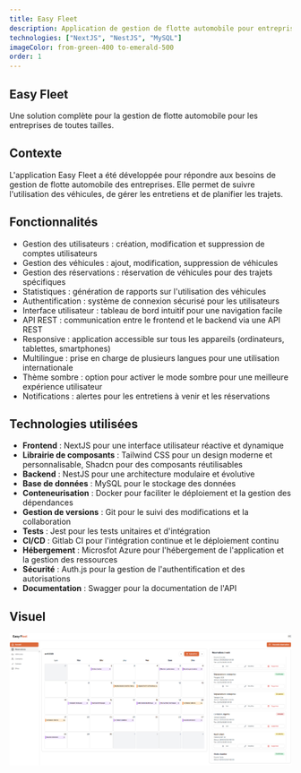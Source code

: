 ```yaml
---
title: Easy Fleet
description: Application de gestion de flotte automobile pour entreprises
technologies: ["NextJS", "NestJS", "MySQL"]
imageColor: from-green-400 to-emerald-500
order: 1
---
```


## Easy Fleet

Une solution complète pour la gestion de flotte automobile pour les entreprises de toutes tailles.

## Contexte

L'application Easy Fleet a été développée pour répondre aux besoins de gestion de flotte automobile des entreprises. Elle permet de suivre l'utilisation des véhicules, de gérer les entretiens et de planifier les trajets.

## Fonctionnalités

- Gestion des utilisateurs : création, modification et suppression de comptes utilisateurs
- Gestion des véhicules : ajout, modification, suppression de véhicules
- Gestion des réservations : réservation de véhicules pour des trajets spécifiques
- Statistiques : génération de rapports sur l'utilisation des véhicules
- Authentification : système de connexion sécurisé pour les utilisateurs
- Interface utilisateur : tableau de bord intuitif pour une navigation facile
- API REST : communication entre le frontend et le backend via une API REST
- Responsive : application accessible sur tous les appareils (ordinateurs, tablettes, smartphones)
- Multilingue : prise en charge de plusieurs langues pour une utilisation internationale
- Thème sombre : option pour activer le mode sombre pour une meilleure expérience utilisateur
- Notifications : alertes pour les entretiens à venir et les réservations

## Technologies utilisées

- **Frontend** : NextJS pour une interface utilisateur réactive et dynamique
- **Librairie de composants** : Tailwind CSS pour un design moderne et personnalisable, Shadcn pour des composants réutilisables
- **Backend** : NestJS pour une architecture modulaire et évolutive
- **Base de données** : MySQL pour le stockage des données
- **Conteneurisation** : Docker pour faciliter le déploiement et la gestion des dépendances
- **Gestion de versions** : Git pour le suivi des modifications et la collaboration
- **Tests** : Jest pour les tests unitaires et d'intégration
- **CI/CD** : Gitlab CI pour l'intégration continue et le déploiement continu
- **Hébergement** : Microsfot Azure pour l'hébergement de l'application et la gestion des ressources
- **Sécurité** : Auth.js pour la gestion de l'authentification et des autorisations
- **Documentation** : Swagger pour la documentation de l'API

## Visuel

![Démonstration de l'application Easy Fleet](../projects-image/easy-fleet-home.png)
